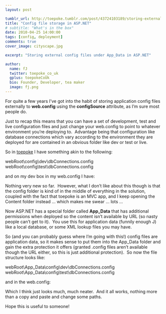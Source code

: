 ```yaml
---
layout: post

tumblr_url: http://toepoke.tumblr.com/post/43724103189/storing-external-config-files-under-appdata-i
title: "Config file storage in ASP.NET"
# subtitle: "What's in the box"
date: 2010-04-25 14:00:00
tags: [config, deployment]
comments: true
cover_image: cityscape.jpg

excerpt: "Storing external config files under App_Data in ASP.NET"

author:
  name: fJ
  twitter: toepoke_co_uk
  gplus: toepokeCoUk 
  bio: Founder, Developer, tea maker
  image: fj.png
---
```


For quite a few years I’ve got into the habit of storing application config files externally to **web.config** using the **configSource** attribute, as I’m sure most people do.

Just to recap this means that you can have a set of development, test and live configuration files and just change your web.config to point to whatever environment you’re deploying to.  Advantage being that configuration like database connections which vary according to the environment they are deployed for are contained in an obvious folder like dev or test or live.

So in [toepoke](https://toepoke.co.uk) <blatantPlug/> I have something akin to the following:

webRoot\config\dev\dbConnections.config
webRoot\config\test\dbConnections.config

and on my dev box in my web.config I have:<br/>

<connectionStrings configSource=”config\dev\dbConnections.config” />

Nothing very new so far.  However, what I don’t like about this though is that the config folder is kind of in the middle of everything in the solution, coupled with the fact that toepoke is an MVC app, and I keep opening the Content folder instead ... which makes me swear ... lots ...

Now ASP.NET has a special folder called **App_Data** that has additional permissions when deployed so the content isn’t available by URL (so nasty people can’t get to it).  You use this for application data (funnily enough J) like a local database, or some XML lookup files you may have.

So (and you can probably guess where I’m going with this!) config files are application data, so it makes sense to put them into the App_Data folder and gain the extra protection it offers (granted .config files aren’t available though the URL either, so this is just additional protection).  So now the file structure looks like:<br/>

webRoot\App_Data\config\dev\dbConnections.config<br/>
webRoot\App_Data\config\test\dbConnections.config<br/>

and in the web.config:<br/>

<connectionStrings configSource=”App_Data\config\dev\dbConnection.config” />

Which I think just looks much, much neater.  And it all works, nothing more than a copy and paste and change some paths.

Hope this is useful to someone!


